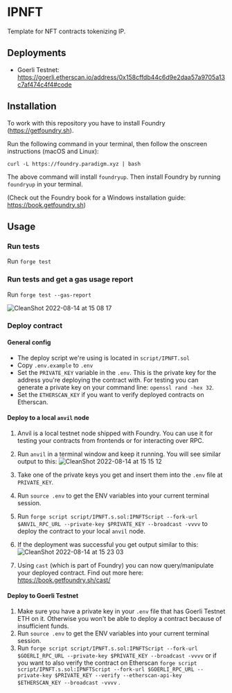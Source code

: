 # IPNFT

Template for NFT contracts tokenizing IP.

## Deployments

- Goerli Testnet: https://goerli.etherscan.io/address/0x158cffdb44c6d9e2daa57a9705a13c7af474c4f4#code

## Installation

To work with this repository you have to install Foundry (https://getfoundry.sh).

Run the following command in your terminal, then follow the onscreen instructions (macOS and Linux):

`curl -L https://foundry.paradigm.xyz | bash`

The above command will install `foundryup`. Then install Foundry by running `foundryup` in your terminal.

(Check out the Foundry book for a Windows installation guide: https://book.getfoundry.sh)

## Usage

### Run tests

Run `forge test`

### Run tests and get a gas usage report

Run `forge test --gas-report`

![CleanShot 2022-08-14 at 15 08 17](https://user-images.githubusercontent.com/86414213/184538476-20c8ff24-4714-44bf-a618-f6176cabd03c.png)

### Deploy contract

#### General config

- The deploy script we're using is located in `script/IPNFT.sol`
- Copy `.env.example` to `.env` 
- Set the `PRIVATE_KEY` variable in the `.env`. This is the private key for the address you're deploying the contract with. For testing you can generate a private key on your command line: `openssl rand -hex 32`.
- Set the `ETHERSCAN_KEY` if you want to verify deployed contracts on Etherscan.

#### Deploy to a local `anvil` node

1. Anvil is a local testnet node shipped with Foundry. You can use it for testing your contracts from frontends or for interacting over RPC.
2. Run `anvil` in a terminal window and keep it running. You will see similar output to this:
![CleanShot 2022-08-14 at 15 15 12](https://user-images.githubusercontent.com/86414213/184538794-d682d4a0-1ffc-4113-a7c5-e9dc6adb8268.png)

3. Take one of the private keys you get and insert them into the `.env` file at `PRIVATE_KEY`.
4. Run `source .env` to get the ENV variables into your current terminal session.
5. Run `forge script script/IPNFT.s.sol:IPNFTScript --fork-url $ANVIL_RPC_URL --private-key $PRIVATE_KEY --broadcast -vvvv` to deploy the contract to your local `anvil` node.
6. If the deployment was successful you get output similar to this:
![CleanShot 2022-08-14 at 15 23 03](https://user-images.githubusercontent.com/86414213/184539154-3ddc46d3-4083-4c58-a401-f7a1dce2be7e.png)
7. Using `cast` (which is part of Foundry) you can now query/manipulate your deployed contract. Find out more here: https://book.getfoundry.sh/cast/

#### Deploy to Goerli Testnet

1. Make sure you have a private key in your `.env` file that has Goerli Testnet ETH on it. Otherwise you won't be able to deploy a contract because of insufficient funds.
2. Run `source .env` to get the ENV variables into your current terminal session.
3. Run `forge script script/IPNFT.s.sol:IPNFTScript --fork-url $GOERLI_RPC_URL --private-key $PRIVATE_KEY --broadcast -vvvv` or if you want to also verify the contract on Etherscan `forge script script/IPNFT.s.sol:IPNFTScript --fork-url $GOERLI_RPC_URL --private-key $PRIVATE_KEY --verify --etherscan-api-key $ETHERSCAN_KEY --broadcast -vvvv` .
